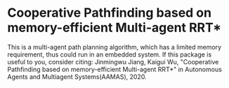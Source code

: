 # Cooperative Pathfinding based on memory-efficient Multi-agent RRT*
This is a multi-agent path planning algorithm, which has a limited memory requirement, thus could run in an embedded system. If this package is useful to you, consider citing: Jinmingwu Jiang, Kaigui Wu, "Cooperative Pathfinding based on memory-efficient Multi-agent
RRT*" in Autonomous Agents and Multiagent Systems(AAMAS), 2020.
